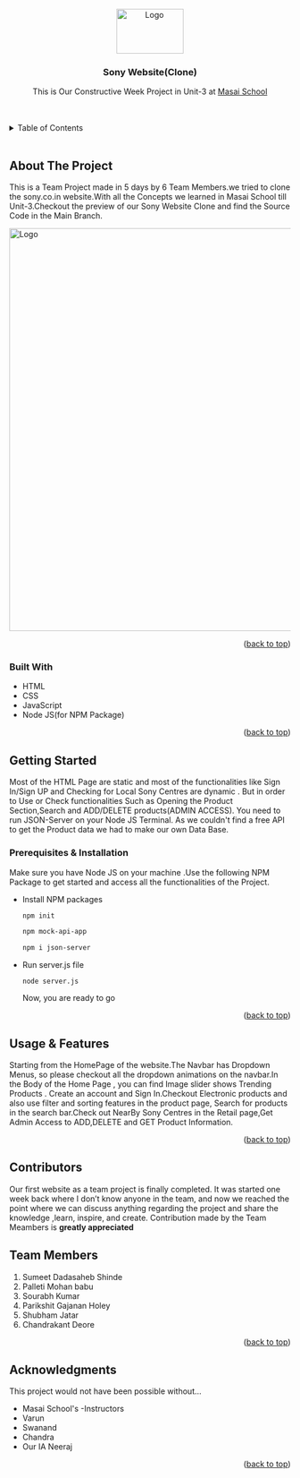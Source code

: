 <div id="top"></div>

<!-- PROJECT LOGO -->
<br />
<div align="center">
  <a href="https://github.com/mohan-palleti/unit-3_project_Sony.co.in">
    <img src="https://encrypted-tbn0.gstatic.com/images?q=tbn:ANd9GcS937Tv1OFYWc5fdFOmkvvZrbrG3AvpgzYgtHA8P_HFELwZRBpVhP0Wn0ANvu79WKtFuRk&usqp=CAU" alt="Logo" width="120" height="80">
  </a>

<h3 align="center">Sony Website(Clone)</h3>

  <p align="center">
    This is Our Constructive Week Project in Unit-3 at <a href="https://www.masaischool.com/"> Masai School </a> 
    <br />
  
</div>
<br/>
<br/>

<!-- TABLE OF CONTENTS -->
<details>
  <summary>Table of Contents</summary>
  <ol>
    <li>
      <a href="#about-the-project">About The Project</a>
      <ul>
        <li><a href="#built-with">Built With</a></li>
      </ul>
    </li>
    <li>
      <a href="#getting-started">Getting Started</a>
      <ul>
        <li><a href="#prerequisites-&-installation">Pre-requisites & Installation</a></li>
        <!-- <li><a href="#installation">Installation</a></li> -->
      </ul>
    </li>
    <li><a href="#Usage & Features">Usage & Features </a></li>
    <li><a href="#roadmap">Roadmap</a></li>
    <li><a href="#contributing">Contributors</a></li>
    <li><a href="#acknowledgments">Acknowledgments</a></li>
  </ol>
</details>

<br/>

<!-- ABOUT THE PROJECT -->

## About The Project

This is a Team Project made in 5 days by 6 Team Members.we tried to clone the sony.co.in website.With all the Concepts we learned in Masai School till Unit-3.Checkout the preview of our Sony Website Clone and find the Source Code in the Main Branch.

  <img src="https://miro.medium.com/max/2000/1*juKMHmypbRzEPcxavV2KfA.jpeg" alt="Logo" width="720" >

<p align="right">(<a href="#top">back to top</a>)</p>

### Built With

- HTML
- CSS
- JavaScript
- Node JS(for NPM Package)

<p align="right">(<a href="#top">back to top</a>)</p>

<!-- GETTING STARTED -->

## Getting Started

Most of the HTML Page are static and most of the functionalities like Sign In/Sign UP and Checking for Local Sony Centres are dynamic . But in order to Use or Check functionalities Such as Opening the Product Section,Search and ADD/DELETE products(ADMIN ACCESS). You need to run JSON-Server on your Node JS Terminal. As we couldn't find a free API to get the Product data we had to make our own Data Base.

<!-- This is an example of how you may give instructions on setting up your project locally.
To get a local copy up and running follow these simple example steps. -->

### Prerequisites & Installation

Make sure you have Node JS on your machine .Use the following NPM Package to get started and access all the functionalities of the Project.

<!--
This is an example of how to list things you need to use the software and how to install them. -->

- Install NPM packages

  ```sh
  npm init

  npm mock-api-app

  npm i json-server
  ```

- Run server.js file

  ```
  node server.js
  ```

  Now, you are ready to go
  <p align="right">(<a href="#top">back to top</a>)</p>

<!-- USAGE EXAMPLES -->

## Usage & Features

Starting from the HomePage of the website.The Navbar has Dropdown Menus, so please checkout all the dropdown animations on the navbar.In the Body of the Home Page , you can find Image slider shows Trending Products . Create an account and Sign In.Checkout Electronic products and also use filter and sorting features in the product page, Search for products in the search bar.Check out NearBy Sony Centres in the Retail page,Get Admin Access to ADD,DELETE and GET Product Information.

<p align="right">(<a href="#top">back to top</a>)</p>

<!-- CONTRIBUTING -->

## Contributors

Our first website as a team project is finally completed. It was started one week back where I don’t know anyone in the team, and now we reached the point where we can discuss anything regarding the project and share the knowledge ,learn, inspire, and create. Contribution made by the Team Meambers is **greatly appreciated**

## Team Members

1. Sumeet Dadasaheb Shinde
2. Palleti Mohan babu
3. Sourabh Kumar
4. Parikshit Gajanan Holey
5. Shubham Jatar
6. Chandrakant Deore

<p align="right">(<a href="#top">back to top</a>)</p>

<!-- ACKNOWLEDGMENTS -->

## Acknowledgments

This project would not have been possible without…

- Masai School's -Instructors
- Varun
- Swanand
- Chandra
- Our IA Neeraj

<p align="right">(<a href="#top">back to top</a>)</p>
